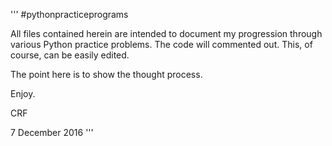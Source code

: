 '''
#pythonpracticeprograms

All files contained herein are intended to document my progression through various Python practice problems.
The code will commented out. 
This, of course, can be easily edited. 

The point here is to show the thought process.

Enjoy.

CRF

7 December 2016
'''

